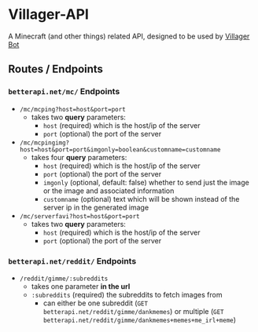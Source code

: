 # Villager-API
A Minecraft (and other things) related API, designed to be used by [Villager Bot](https://github.com/Villager-Dev/Villager-Bot)

## Routes / Endpoints
### `betterapi.net/mc/` Endpoints
* `/mc/mcping?host=host&port=port`
  * takes two **query** parameters:
    * `host` (required) which is the host/ip of the server
    * `port` (optional) the port of the server
* `/mc/mcpingimg?host=host&port=port&imgonly=boolean&customname=customname`
  * takes four **query** parameters:
    * `host` (required) which is the host/ip of the server
    * `port` (optional) the port of the server
    * `imgonly` (optional, default: false) whether to send just the image or the image and associated information
    * `customname` (optional) text which will be shown instead of the server ip in the generated image
* `/mc/serverfavi?host=host&port=port`
  * takes two **query** parameters:
    * `host` (required) which is the host/ip of the server
    * `port` (optional) the port of the server

### `betterapi.net/reddit/` Endpoints
* `/reddit/gimme/:subreddits`
  * takes one parameter **in the url**
  * `:subreddits` (required) the subreddits to fetch images from
    * can either be one subreddit (`GET betterapi.net/reddit/gimme/dankmemes`) or multiple (`GET betterapi.net/reddit/gimme/dankmemes+memes+me_irl+meme`)
